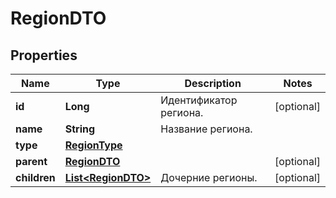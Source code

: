 

# RegionDTO

## Properties

Name | Type | Description | Notes
------------ | ------------- | ------------- | -------------
**id** | **Long** | Идентификатор региона. |  [optional]
**name** | **String** | Название региона. | 
**type** | [**RegionType**](RegionType.md) |  | 
**parent** | [**RegionDTO**](RegionDTO.md) |  |  [optional]
**children** | [**List&lt;RegionDTO&gt;**](RegionDTO.md) | Дочерние регионы. |  [optional]




